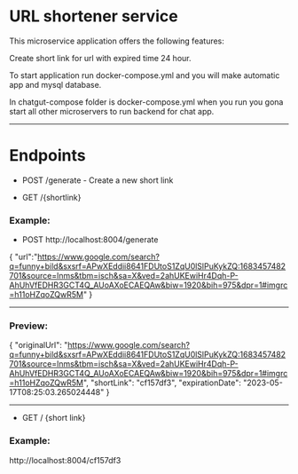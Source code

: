 # URL shortener service


This microservice application offers the following features:


Create short link for url with expired time 24 hour.

To start application run docker-compose.yml and you will make automatic app and mysql database.

In chatgut-compose folder is docker-compose.yml when you run you gona start all other microservers to run backend for chat app.



---
# Endpoints

* POST /generate - Create a new short link

* GET /{shortlink}

### Example:
* POST http://localhost:8004/generate

{
"url":"https://www.google.com/search?q=funny+bild&sxsrf=APwXEddii8641FDUtoS1ZqU0lSlPuKykZQ:1683457482701&source=lnms&tbm=isch&sa=X&ved=2ahUKEwiHr4Dqh-P-AhUhVfEDHR3GCT4Q_AUoAXoECAEQAw&biw=1920&bih=975&dpr=1#imgrc=h11oHZqoZQwR5M"
}

---
### Preview:

{
"originalUrl": "https://www.google.com/search?q=funny+bild&sxsrf=APwXEddii8641FDUtoS1ZqU0lSlPuKykZQ:1683457482701&source=lnms&tbm=isch&sa=X&ved=2ahUKEwiHr4Dqh-P-AhUhVfEDHR3GCT4Q_AUoAXoECAEQAw&biw=1920&bih=975&dpr=1#imgrc=h11oHZqoZQwR5M",
"shortLink": "cf157df3",
"expirationDate": "2023-05-17T08:25:03.265024448"
}

-----

* GET / {short link}

### Example:
http://localhost:8004/cf157df3

